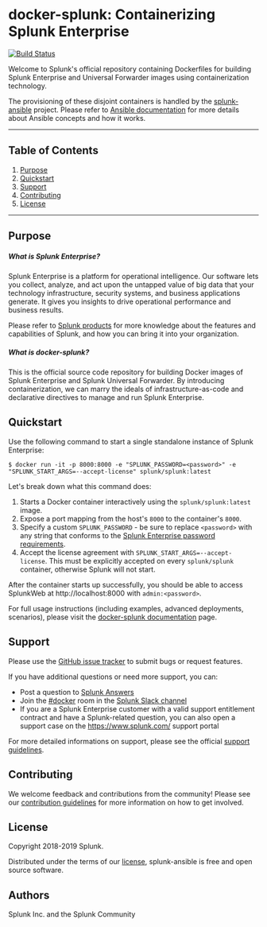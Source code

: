 # docker-splunk: Containerizing Splunk Enterprise

[![Build Status](https://circleci.com/gh/splunk/docker-splunk/tree/develop.svg?style=svg)](https://circleci.com/gh/splunk/docker-splunk/tree/develop)

Welcome to Splunk's official repository containing Dockerfiles for building Splunk Enterprise and Universal Forwarder images using containerization technology.

The provisioning of these disjoint containers is handled by the [splunk-ansible](https://github.com/splunk/splunk-ansible) project. Please refer to [Ansible documentation](http://docs.ansible.com/) for more details about Ansible concepts and how it works. 

----

## Table of Contents

1. [Purpose](#purpose)
2. [Quickstart](#quickstart)
3. [Support](#support)
4. [Contributing](#contributing)
5. [License](#license)

----

## Purpose

##### What is Splunk Enterprise?
Splunk Enterprise is a platform for operational intelligence. Our software lets you collect, analyze, and act upon the untapped value of big data that your technology infrastructure, security systems, and business applications generate. It gives you insights to drive operational performance and business results.

Please refer to [Splunk products](https://www.splunk.com/en_us/software.html) for more knowledge about the features and capabilities of Splunk, and how you can bring it into your organization.

##### What is docker-splunk?
This is the official source code repository for building Docker images of Splunk Enterprise and Splunk Universal Forwarder. By introducing containerization, we can marry the ideals of infrastructure-as-code and declarative directives to manage and run Splunk Enterprise.

## Quickstart
Use the following command to start a single standalone instance of Splunk Enterprise:
```
$ docker run -it -p 8000:8000 -e "SPLUNK_PASSWORD=<password>" -e "SPLUNK_START_ARGS=--accept-license" splunk/splunk:latest
```

Let's break down what this command does:
1. Starts a Docker container interactively using the `splunk/splunk:latest` image.
2. Expose a port mapping from the host's `8000` to the container's `8000`.
3. Specify a custom `SPLUNK_PASSWORD` - be sure to replace `<password>` with any string that conforms to the [Splunk Enterprise password requirements](https://docs.splunk.com/Documentation/Splunk/latest/Security/Configurepasswordsinspecfile).
4. Accept the license agreement with `SPLUNK_START_ARGS=--accept-license`. This must be explicitly accepted on every `splunk/splunk` container, otherwise Splunk will not start.

After the container starts up successfully, you should be able to access SplunkWeb at http://localhost:8000 with `admin:<password>`.

For full usage instructions (including examples, advanced deployments, scenarios), please visit the [docker-splunk documentation](https://splunk.github.io/docker-splunk/) page.

## Support
Please use the [GitHub issue tracker](https://github.com/splunk/docker-splunk/issues) to submit bugs or request features.

If you have additional questions or need more support, you can:
* Post a question to [Splunk Answers](http://answers.splunk.com)
* Join the [#docker](https://splunk-usergroups.slack.com/messages/C1RH09ERM/) room in the [Splunk Slack channel](http://splunk-usergroups.slack.com)
* If you are a Splunk Enterprise customer with a valid support entitlement contract and have a Splunk-related question, you can also open a support case on the https://www.splunk.com/ support portal

For more detailed informations on support, please see the official [support guidelines](docs/SUPPORT.md).

## Contributing
We welcome feedback and contributions from the community! Please see our [contribution guidelines](docs/CONTRIBUTING.md) for more information on how to get involved. 

## License
Copyright 2018-2019 Splunk.

Distributed under the terms of our [license](docs/LICENSE.md), splunk-ansible is free and open source software.

## Authors
Splunk Inc. and the Splunk Community
